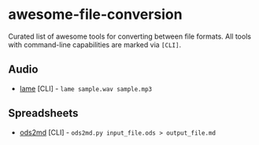 # awesome-file-conversion
Curated list of awesome tools for converting between file formats. All tools with command-line capabilities are marked via `[CLI]`.

## Audio
- [lame](https://linux.die.net/man/1/lame) [CLI] - `lame sample.wav sample.mp3`

## Spreadsheets
- [ods2md](https://github.com/kennytm/ods2md) [CLI] - `ods2md.py input_file.ods > output_file.md`
